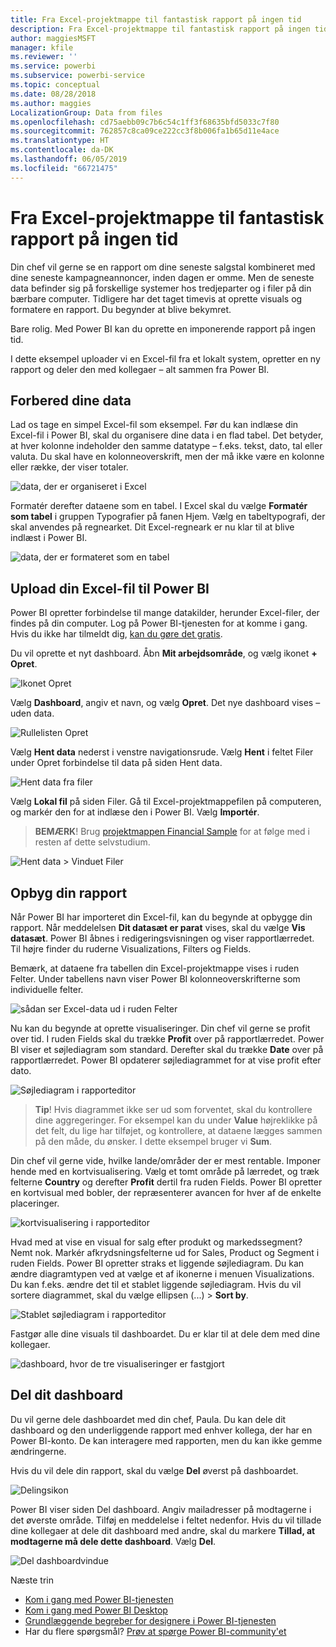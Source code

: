 ```yaml
---
title: Fra Excel-projektmappe til fantastisk rapport på ingen tid
description: Fra Excel-projektmappe til fantastisk rapport på ingen tid
author: maggiesMSFT
manager: kfile
ms.reviewer: ''
ms.service: powerbi
ms.subservice: powerbi-service
ms.topic: conceptual
ms.date: 08/28/2018
ms.author: maggies
LocalizationGroup: Data from files
ms.openlocfilehash: cd75aebb09c7b6c54c1ff3f68635bfd5033c7f80
ms.sourcegitcommit: 762857c8ca09ce222cc3f8b006fa1b65d11e4ace
ms.translationtype: HT
ms.contentlocale: da-DK
ms.lasthandoff: 06/05/2019
ms.locfileid: "66721475"
---
```

# <a name="from-excel-workbook-to-stunning-report-in-no-time"></a>Fra Excel-projektmappe til fantastisk rapport på ingen tid
Din chef vil gerne se en rapport om dine seneste salgstal kombineret med dine seneste kampagneannoncer, inden dagen er omme. Men de seneste data befinder sig på forskellige systemer hos tredjeparter og i filer på din bærbare computer. Tidligere har det taget timevis at oprette visuals og formatere en rapport. Du begynder at blive bekymret.

Bare rolig. Med Power BI kan du oprette en imponerende rapport på ingen tid.

I dette eksempel uploader vi en Excel-fil fra et lokalt system, opretter en ny rapport og deler den med kollegaer – alt sammen fra Power BI.

## <a name="prepare-your-data"></a>Forbered dine data
Lad os tage en simpel Excel-fil som eksempel. Før du kan indlæse din Excel-fil i Power BI, skal du organisere dine data i en flad tabel. Det betyder, at hver kolonne indeholder den samme datatype – f.eks. tekst, dato, tal eller valuta. Du skal have en kolonneoverskrift, men der må ikke være en kolonne eller række, der viser totaler.

![data, der er organiseret i Excel](media/service-from-excel-to-stunning-report/pbi_excel_file.png)

Formatér derefter dataene som en tabel. I Excel skal du vælge **Formatér som tabel** i gruppen Typografier på fanen Hjem. Vælg en tabeltypografi, der skal anvendes på regnearket. Dit Excel-regneark er nu klar til at blive indlæst i Power BI.

![data, der er formateret som en tabel](media/service-from-excel-to-stunning-report/pbi_excel_table.png)

## <a name="upload-your-excel-file-into-power-bi"></a>Upload din Excel-fil til Power BI
Power BI opretter forbindelse til mange datakilder, herunder Excel-filer, der findes på din computer. Log på Power BI-tjenesten for at komme i gang. Hvis du ikke har tilmeldt dig, [kan du gøre det gratis](https://powerbi.com).

Du vil oprette et nyt dashboard. Åbn **Mit arbejdsområde**, og vælg ikonet **+ Opret**.

![Ikonet Opret](media/service-from-excel-to-stunning-report/power-bi-new-dash.png)

Vælg **Dashboard**, angiv et navn, og vælg **Opret**. Det nye dashboard vises – uden data.

![Rullelisten Opret](media/service-from-excel-to-stunning-report/power-bi-create-dash.png)

Vælg **Hent data** nederst i venstre navigationsrude. Vælg **Hent** i feltet Filer under Opret forbindelse til data på siden Hent data.

![Hent data fra filer](media/service-from-excel-to-stunning-report/pbi_get_files.png)

Vælg **Lokal fil** på siden Filer. Gå til Excel-projektmappefilen på computeren, og markér den for at indlæse den i Power BI. Vælg **Importér**.

> **BEMÆRK**! Brug [projektmappen Financial Sample](sample-financial-download.md) for at følge med i resten af dette selvstudium.
> 
> 

![Hent data > Vinduet Filer](media/service-from-excel-to-stunning-report/pbi_local_file.png)

## <a name="build-your-report"></a>Opbyg din rapport
Når Power BI har importeret din Excel-fil, kan du begynde at opbygge din rapport. Når meddelelsen **Dit datasæt er parat** vises, skal du vælge **Vis datasæt**.  Power BI åbnes i redigeringsvisningen og viser rapportlærredet. Til højre finder du ruderne Visualizations, Filters og Fields.

Bemærk, at dataene fra tabellen din Excel-projektmappe vises i ruden Felter. Under tabellens navn viser Power BI kolonneoverskrifterne som individuelle felter.

![sådan ser Excel-data ud i ruden Felter](media/service-from-excel-to-stunning-report/pbi_report_fields.png)

Nu kan du begynde at oprette visualiseringer. Din chef vil gerne se profit over tid. I ruden Fields skal du trække **Profit** over på rapportlærredet. Power BI viser et søjlediagram som standard. Derefter skal du trække **Date** over på rapportlærredet. Power BI opdaterer søjlediagrammet for at vise profit efter dato.

![Søjlediagram i rapporteditor](media/service-from-excel-to-stunning-report/pbi_report_pin-new.png)

> **Tip**! Hvis diagrammet ikke ser ud som forventet, skal du kontrollere dine aggregeringer. For eksempel kan du under **Value** højreklikke på det felt, du lige har tilføjet, og kontrollere, at dataene lægges sammen på den måde, du ønsker.  I dette eksempel bruger vi **Sum**.
> 
> 

Din chef vil gerne vide, hvilke lande/områder der er mest rentable. Imponer hende med en kortvisualisering. Vælg et tomt område på lærredet, og træk felterne **Country** og derefter **Profit** dertil fra ruden Fields. Power BI opretter en kortvisual med bobler, der repræsenterer avancen for hver af de enkelte placeringer.

![kortvisualisering i rapporteditor](media/service-from-excel-to-stunning-report/pbi_report_map-new.png)

Hvad med at vise en visual for salg efter produkt og markedssegment? Nemt nok. Markér afkrydsningsfelterne ud for Sales, Product og Segment i ruden Fields. Power BI opretter straks et liggende søjlediagram. Du kan ændre diagramtypen ved at vælge et af ikonerne i menuen Visualizations. Du kan f.eks. ændre det til et stablet liggende søjlediagram.  Hvis du vil sortere diagrammet, skal du vælge ellipsen (...) > **Sort by**.

![Stablet søjlediagram i rapporteditor](media/service-from-excel-to-stunning-report/pbi_barchart-new.png)

Fastgør alle dine visuals til dashboardet. Du er klar til at dele dem med dine kollegaer.

![dashboard, hvor de tre visualiseringer er fastgjort](media/service-from-excel-to-stunning-report/pbi_report.png)

## <a name="share-your-dashboard"></a>Del dit dashboard
Du vil gerne dele dashboardet med din chef, Paula. Du kan dele dit dashboard og den underliggende rapport med enhver kollega, der har en Power BI-konto. De kan interagere med rapporten, men du kan ikke gemme ændringerne.

Hvis du vil dele din rapport, skal du vælge **Del** øverst på dashboardet.

![Delingsikon](media/service-from-excel-to-stunning-report/power-bi-share.png)

Power BI viser siden Del dashboard. Angiv mailadresser på modtagerne i det øverste område. Tilføj en meddelelse i feltet nedenfor. Hvis du vil tillade dine kollegaer at dele dit dashboard med andre, skal du markere **Tillad, at modtagerne må dele dette dashboard**. Vælg **Del**.

![Del dashboardvindue](media/service-from-excel-to-stunning-report/power-bi-share-dash-new.png)

Næste trin

* [Kom i gang med Power BI-tjenesten](service-get-started.md)
* [Kom i gang med Power BI Desktop](desktop-getting-started.md)
* [Grundlæggende begreber for designere i Power BI-tjenesten](service-basic-concepts.md)
* Har du flere spørgsmål? [Prøv at spørge Power BI-community'et](http://community.powerbi.com/)

